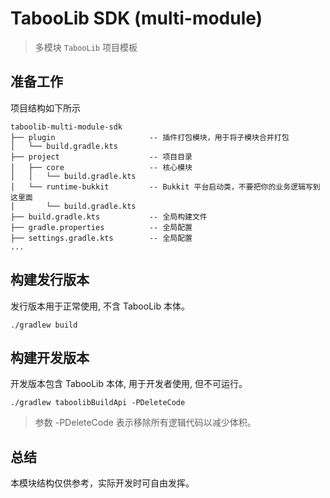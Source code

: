 # TabooLib SDK (multi-module)

> 多模块 `TabooLib` 项目模板  

## 准备工作

项目结构如下所示

    taboolib-multi-module-sdk
    ├── plugin                     -- 插件打包模块，用于将子模块合并打包
    │   └── build.gradle.kts
    ├── project                    -- 项目目录
    │   ├── core                   -- 核心模块
    │   │   └── build.gradle.kts
    │   └── runtime-bukkit         -- Bukkit 平台启动类，不要把你的业务逻辑写到这里面
    │       └── build.gradle.kts
    ├── build.gradle.kts           -- 全局构建文件
    ├── gradle.properties          -- 全局配置
    ├── settings.gradle.kts        -- 全局配置
    ...

## 构建发行版本

发行版本用于正常使用, 不含 TabooLib 本体。

```
./gradlew build
```

## 构建开发版本

开发版本包含 TabooLib 本体, 用于开发者使用, 但不可运行。

```
./gradlew taboolibBuildApi -PDeleteCode
```

> 参数 -PDeleteCode 表示移除所有逻辑代码以减少体积。

## 总结

本模块结构仅供参考，实际开发时可自由发挥。